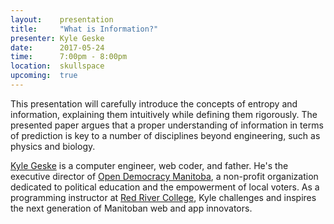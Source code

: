 ```yaml
---
layout:    presentation
title:     "What is Information?"
presenter: Kyle Geske
date:      2017-05-24
time:      7:00pm - 8:00pm
location:  skullspace
upcoming:  true
---
```


This presentation will carefully introduce the concepts of entropy and information, explaining them intuitively while defining them rigorously. The presented paper argues that a proper understanding of information in terms of prediction is key to a number of disciplines beyond engineering, such as physics and biology.

[Kyle Geske](http://stungeye.com/) is a computer engineer, web coder, and father. He's the executive director of [Open Democracy Manitoba](http://opendemocracymanitoba.ca/), a non-profit organization dedicated to political education and the empowerment of local voters. As a programming instructor at [Red River College](http://www.rrc.ca/), Kyle challenges and inspires the next generation of Manitoban web and app innovators.
